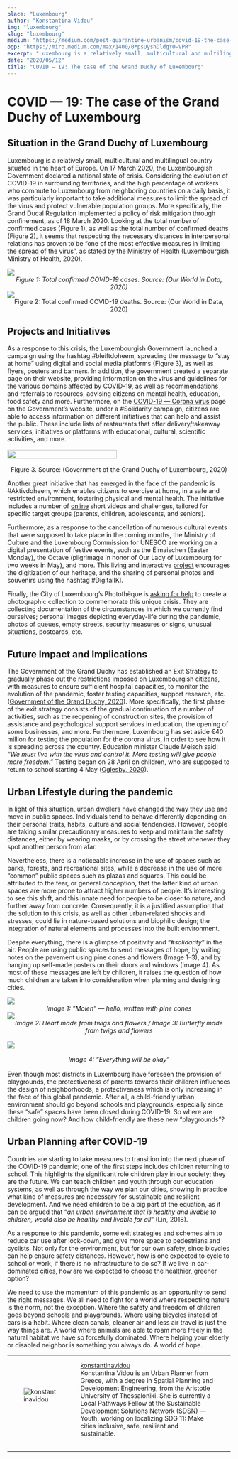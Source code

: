 ```yaml
---
place: "Luxembourg"
author: "Konstantina Vidou"
img: "luxembourg"
slug: "luxembourg"
medium: "https://medium.com/post-quarantine-urbanism/covid-19-the-case-of-the-grand-duchy-of-luxembourg-f4bfd2ff657c"
ogp: "https://miro.medium.com/max/1400/0*psUyshDldgYO-VPR"
excerpt: "Luxembourg is a relatively small, multicultural and multilingual country situated in the heart of Europe. On 17 March 2020, the Luxembourgish Government declared a national state of crisis. Considering the evolution of COVID-19..."
date: "2020/05/12"
title: "COVID — 19: The case of the Grand Duchy of Luxembourg"
---
```


# COVID — 19: The case of the Grand Duchy of Luxembourg

## Situation in the Grand Duchy of Luxembourg

Luxembourg is a relatively small, multicultural and multilingual country situated in the heart of Europe. On 17 March 2020, the Luxembourgish Government declared a national state of crisis. Considering the evolution of COVID-19 in surrounding territories, and the high percentage of workers who commute to Luxembourg from neighboring countries on a daily basis, it was particularly important to take additional measures to limit the spread of the virus and protect vulnerable population groups. More specifically, the Grand Ducal Regulation implemented a policy of risk mitigation through confinement, as of 18 March 2020. Looking at the total number of confirmed cases (Figure 1), as well as the total number of confirmed deaths (Figure 2), it seems that respecting the necessary distances in interpersonal relations has proven to be “one of the most effective measures in limiting the spread of the virus”, as stated by the Ministry of Health (Luxembourgish Ministry of Health, 2020).

<img class="s t u ht ai" src="https://miro.medium.com/max/1400/0*_Oc1BuCixQmmBYzR"/>

<div style="text-align: center">
    <i>Figure 1: Total confirmed COVID-19 cases. Source: (Our World in Data, 2020)</i>
</div>

<img class="s t u ht ai" src="https://miro.medium.com/max/1400/0*O8FIKcy0cjpYWJkn"/>

<div style="text-align: center">
    Figure 2: Total confirmed COVID-19 deaths. Source: (Our World in Data, 2020)
</div>

## Projects and Initiatives

As a response to this crisis, the Luxembourgish Government launched a campaign using the hashtag #bleiftdoheem, spreading the message to “stay at home” using digital and social media platforms (Figure 3), as well as flyers, posters and banners. In addition, the government created a separate page on their website, providing information on the virus and guidelines for the various domains affected by COVID-19, as well as recommendations and referrals to resources, advising citizens on mental health, education, food safety and more. Furthermore, on the [COVID-19 — Corona virus](https://www.vdl.lu/fr/la-ville/coronavirus-covid-19/solidarite) page on the Government’s website, under a #Solidarity campaign, citizens are able to access information on different initiatives that can help and assist the public. These include lists of restaurants that offer delivery/takeaway services, initiatives or platforms with educational, cultural, scientific activities, and more.

<div style="display: flex; margin: 1rem auto">
<img class="s t u ht ai" src="https://miro.medium.com/max/1114/0*5q0X1X1acby5sJ1y" style="width:70%"/>
</div>

<div style="text-align: center">
    Figure 3. Source: (Government of the Grand Duchy of Luxembourg, 2020)
</div>

Another great initiative that has emerged in the face of the pandemic is #Aktivdoheem, which enables citizens to exercise at home, in a safe and restricted environment, fostering physical and mental health. The initiative includes a number of [online](https://aktivdoheem.lu/fr/) short videos and challenges, tailored for specific target groups (parents, children, adolescents, and seniors).

Furthermore, as a response to the cancellation of numerous cultural events that were supposed to take place in the coming months, the Ministry of Culture and the Luxembourg Commission for UNESCO are working on a digital presentation of festive events, such as the Éimaischen (Easter Monday), the Octave (pilgrimage in honor of Our Lady of Luxembourg for two weeks in May), and more. This living and interactive [project](https://coronavirus.gouvernement.lu/en/actualites.gouvernement%2Ben%2Bactualites%2Btoutes_actualites%2Bcommuniques%2B2020%2B04-avril%2B29-octave-digital.html) encourages the digitization of our heritage, and the sharing of personal photos and souvenirs using the hashtag #DigitalIKI.

Finally, the City of Luxembourg’s Photothèque is [asking for help](https://www.vdl.lu/en/news/help-us-create-a-photo-archive-and-a-collection-objects) to create a photographic collection to commemorate this unique crisis. They are collecting documentation of the circumstances in which we currently find ourselves; personal images depicting everyday-life during the pandemic, photos of queues, empty streets, security measures or signs, unusual situations, postcards, etc.

## Future Impact and Implications

The Government of the Grand Duchy has established an Exit Strategy to gradually phase out the restrictions imposed on Luxembourgish citizens, with measures to ensure sufficient hospital capacities, to monitor the evolution of the pandemic, foster testing capacities, support research, etc. ([Government of the Grand Duchy, 2020](https://msan.gouvernement.lu/dam-assets/covid-19/exit/en/Corona-EXIT-A4-2020-04-15-EN.jpg)). More specifically, the first phase of the exit strategy consists of the gradual continuation of a number of activities, such as the reopening of construction sites, the provision of assistance and psychological support services in education, the opening of some businesses, and more. Furthermore, Luxembourg has set aside €40 million for testing the population for the corona virus, in order to see how it is spreading across the country. Education minister Claude Meisch said: _“We must live with the virus and control it. More testing will give people more freedom.”_ Testing began on 28 April on children, who are supposed to return to school starting 4 May ([Oglesby, 2020](https://luxtimes.lu/luxembourg/40541-luxembourg-earmarks-40m-to-test-entire-population-for-coronavirus)).

## Urban Lifestyle during the pandemic

In light of this situation, urban dwellers have changed the way they use and move in public spaces. Individuals tend to behave differently depending on their personal traits, habits, culture and social tendencies. However, people are taking similar precautionary measures to keep and maintain the safety distances, either by wearing masks, or by crossing the street whenever they spot another person from afar.

Nevertheless, there is a noticeable increase in the use of spaces such as parks, fοrests, and recreational sites, while a decrease in the use of more “common” public spaces such as plazas and squares. This could be attributed to the fear, or general conception, that the latter kind of urban spaces are more prone to attract higher numbers of people. It’s interesting to see this shift, and this innate need for people to be closer to nature, and further away from concrete. Consequently, it is a justified assumption that the solution to this crisis, as well as other urban-related shocks and stresses, could lie in nature-based solutions and biophilic design; the integration of natural elements and processes into the built environment.

Despite everything, there is a glimpse of positivity and “_#solidarity_” in the air. People are using public spaces to send messages of hope, by writing notes on the pavement using pine cones and flowers (Image 1–3), and by hanging up self-made posters on their doors and windows (Image 4). As most of these messages are left by children, it raises the question of how much children are taken into consideration when planning and designing cities.

<img class="s t u ht ai" src="https://miro.medium.com/max/1400/0*psUyshDldgYO-VPR"/>

<div style="text-align: center">
    <i>Image 1: ”Moien” — hello, written with pine cones</i>
</div>

<img class="s t u ht ai" src="https://miro.medium.com/max/1400/1*mJxFOvwcBzDuzZtSVVs-QQ.png"/>

<div style="text-align: center; margin-bottom: 1rem">
    <i>Image 2: Heart made from twigs and flowers / Image 3: Butterfly made from twigs and flowers</i>
</div>

<img class="s t u ht ai" src="https://miro.medium.com/max/1288/0*O8Q3otlotc3e6DtS"/>

<div style="text-align: center; margin-top: 1rem; margin-bottom: 1rem">
    <i>Image 4: “Everything will be okay”</i>
</div>

Even though most districts in Luxembourg have foreseen the provision of playgrounds, the protectiveness of parents towards their children influences the design of neighborhoods, a protectiveness which is only increasing in the face of this global pandemic. After all, a child-friendly urban environment should go beyond schools and playgrounds, especially since these “safe” spaces have been closed during COVID-19. So where are children going now? And how child-friendly are these new “playgrounds”?

## Urban Planning after COVID-19

Countries are starting to take measures to transition into the next phase of the COVID-19 pandemic; one of the first steps includes children returning to school. This highlights the significant role children play in our society; they are the future. We can teach children and youth through our education systems, as well as through the way we plan our cities, showing in practice what kind of measures are necessary for sustainable and resilient development. And we need children to be a big part of the equation, as it can be argued that “_an urban environment that is healthy and livable to children, would also be healthy and livable for all_” (Lin, 2018).

As a response to this pandemic, some exit strategies and schemes aim to reduce car use after lock-down, and give more space to pedestrians and cyclists. Not only for the environment, but for our own safety, since bicycles can help ensure safety distances. However, how is one expected to cycle to school or work, if there is no infrastructure to do so? If we live in car-dominated cities, how are we expected to choose the healthier, greener option?

We need to use the momentum of this pandemic as an opportunity to send the right messages. We all need to fight for a world where respecting nature is the norm, not the exception. Where the safety and freedom of children goes beyond schools and playgrounds. Where using bicycles instead of cars is a habit. Where clean canals, cleaner air and less air travel is just the way things are. A world where animals are able to roam more freely in the natural habitat we have so forcefully dominated. Where helping your elderly or disabled neighbor is something you always do. A world of hope.

---

<div style="display:flex; align-items: center; justify-content: space-evenly; margin-bottom: 2rem">
    <div style="margin-right:1rem; width:15%">
        <img  alt="konstantinavidou" src="https://miro.medium.com/fit/c/96/96/0*qUi31Ik6r0ZGQ3wz"/><br/>
        <br/>
    </div>
    <div style="width: 60%;">
    <a href="https://medium.com/@konstantinavidou?source=post_page-----f4bfd2ff657c----------------------">konstantinavidou</a>
    <br/>
    Konstantina Vidou is an Urban Planner from Greece, with a degree in Spatial Planning and Development Engineering, from the Aristotle University of Thessaloniki. She is currently a Local Pathways Fellow at the Sustainable Development Solutions Network (SDSN) — Youth, working on localizing SDG 11: Make cities inclusive, safe, resilient and sustainable.
    </div>
</div>

---
